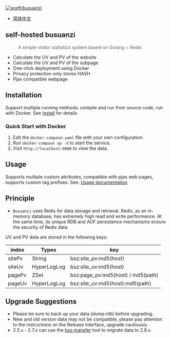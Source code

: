 [![soxft/busuanzi](https://socialify.git.ci/soxft/busuanzi/image?description=1&font=Bitter&forks=1&language=1&logo=https://raw.githubusercontent.com/soxft/busuanzi/main/dist/favicon.svg&name=1&owner=1&pattern=Solid&stargazers=1&theme=Dark)](https://busuanzi.9420.ltd)

- [简体中文](readme/README.zh_CN.md)

## self-hosted busuanzi

> A simple visitor statistics system based on Golang + Redis

- Calculate the UV and PV of the website
- Calculate the UV and PV of the subpage
- One-click deployment using Docker
- Privacy protection only stores HASH
- Pjax compatible webpage

## Installation

Support multiple running methods: compile and run from source code, run with Docker. See [Install](https://github.com/soxft/busuanzi/wiki/install) for details

### Quick Start with Docker

1. Edit the `docker-compose.yaml` file with your own configuration.
2. Run `docker-compose up -d` to start the service. 
3. Visit `http://localhost:8080` to view the data.

## Usage

Supports multiple custom attributes, compatible with pjax web pages, supports custom tag prefixes. See: [Usage documentation](https://github.com/soxft/busuanzi/wiki/usage)

## Principle

- `Busuanzi` uses Redis for data storage and retrieval. Redis, as an in-memory database, has extremely high read and write performance. At the same time, its unique RDB and AOF persistence mechanisms ensure the security of Redis data.

UV and PV data are stored in the following keys:

| index  | Types       | key                               |
|--------|-------------|-----------------------------------|
| sitePv | String      | bsz:site_pv:md5(host)             |
| siteUv | HyperLogLog | bsz:site_uv:md5(host)             |
| pagePv | ZSet        | bsz:page_pv:md5(host) / md5(path) |
| pageUv | HyperLogLog | bsz:site_uv:md5(host):md5(path)   |


## Upgrade Suggestions

- Please be sure to back up your data (dump.rdb) before upgrading.
- New and old version data may not be compatible, please pay attention to the instructions on the Release interface, upgrade cautiously
- 2.5.x - 2.7.x can use the [bsz-transfer](https://github.com/soxft/busuanzi-transfer) tool to migrate data to 2.8.x.